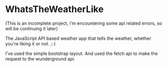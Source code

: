 # WhatsTheWeatherLike

(This is an incomplete project, i'm encountering some api related errors, so will be continuing it later)

The JavaScript API based weather app that tells the weather, whether you're liking it or not. ;-)

I've used the simple bootstrap layout. And used the fetch api to make the request to the wunderground api.
